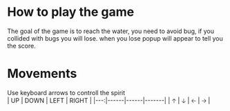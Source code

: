 # How to play the game
The goal of the game is to reach the water, you need to avoid bug, if you collided with bugs you will lose.
when you lose popup will appear to tell you the score.

# Movements
Use keyboard arrows to controll the spirit  
| UP | DOWN | LEFT | RIGHT |
|---:|------|------|-------|
| 🡡  |  🡣   | 🡠    |  🡢   |
